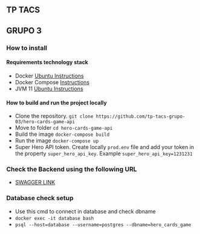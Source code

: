 ## TP TACS
## GRUPO 3

### How to install
#### Requirements technology stack
* Docker [Ubuntu Instructions](https://docs.docker.com/engine/install/ubuntu/)
* Docker Compose [Instructions](https://docs.docker.com/compose/install/)
* JVM 11 [Ubuntu Instructions](https://www.infoworld.com/article/3514725/installing-oracle-java-se-11-on-ubuntu-18-04.html)


#### How to build and run the project locally
* Clone the repository. `git clone https://github.com/tp-tacs-grupo-03/hero-cards-game-api`
* Move to folder `cd hero-cards-game-api` 
* Build the image `docker-compose build`
* Run the image `docker-compose up`
* Super Hero API token. Create locally `prod.env` file and add your token 
in the property `super_hero_api_key`. Example `super_hero_api_key=1231231`
### Check the Backend using the following URL
* [SWAGGER LINK](http://localhost:8080/swagger-ui.html) 

### Database check setup
* Use this cmd to connect in database and check dbname 
* `docker exec -it database bash`
* `psql --host=database --username=postgres --dbname=hero_cards_game`  
